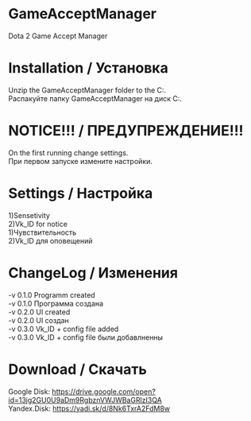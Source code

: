 # GameAcceptManager
Dota 2 Game Accept Manager

# Installation / Установка
Unzip the GameAcceptManager folder to the C:\.    
Распакуйте папку GameAcceptManager на диск C:\.  

# NOTICE!!! / ПРЕДУПРЕЖДЕНИЕ!!!
On the first running change settings.    
При первом запуске измените настройки.  

# Settings / Настройка
1)Sensetivity  
2)Vk_ID for notice  
1)Чувствительность  
2)Vk_ID для оповещений  
  
# ChangeLog / Изменения
  -v 0.1.0 Programm created  
  -v 0.1.0 Программа создана  
  -v 0.2.0 UI created   
  -v 0.2.0 UI создан   
  -v 0.3.0 Vk_ID + config file added   
  -v 0.3.0 Vk_ID + config file были добавлненны  
  
# Download / Скачать
Google Disk: https://drive.google.com/open?id=13jg2GU0U9aDm9RgbznVWJWBaGRlzI3QA  
Yandex.Disk: https://yadi.sk/d/8Nk6TxrA2FdM8w
  
